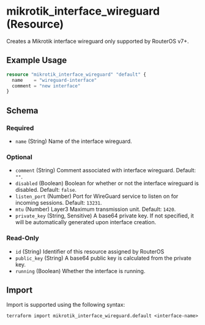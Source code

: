 # mikrotik_interface_wireguard (Resource)
Creates a Mikrotik interface wireguard only supported by RouterOS v7+.

## Example Usage
```terraform
resource "mikrotik_interface_wireguard" "default" {
  name    = "wireguard-interface"
  comment = "new interface"
}
```

<!-- schema generated by tfplugindocs -->
## Schema

### Required

- `name` (String) Name of the interface wireguard.

### Optional

- `comment` (String) Comment associated with interface wireguard. Default: `""`.
- `disabled` (Boolean) Boolean for whether or not the interface wireguard is disabled. Default: `false`.
- `listen_port` (Number) Port for WireGuard service to listen on for incoming sessions. Default: `13231`.
- `mtu` (Number) Layer3 Maximum transmission unit. Default: `1420`.
- `private_key` (String, Sensitive) A base64 private key. If not specified, it will be automatically generated upon interface creation.

### Read-Only

- `id` (String) Identifier of this resource assigned by RouterOS
- `public_key` (String) A base64 public key is calculated from the private key.
- `running` (Boolean) Whether the interface is running.

## Import
Import is supported using the following syntax:
```shell
terraform import mikrotik_interface_wireguard.default <interface-name>
```
